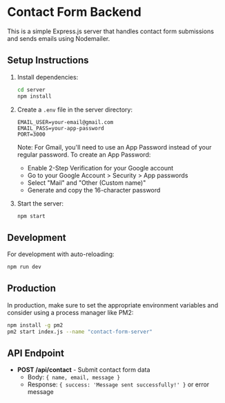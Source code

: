 
# Contact Form Backend

This is a simple Express.js server that handles contact form submissions and sends emails using Nodemailer.

## Setup Instructions

1. Install dependencies:
   ```bash
   cd server
   npm install
   ```

2. Create a `.env` file in the server directory:
   ```
   EMAIL_USER=your-email@gmail.com
   EMAIL_PASS=your-app-password
   PORT=3000
   ```

   Note: For Gmail, you'll need to use an App Password instead of your regular password. 
   To create an App Password:
   - Enable 2-Step Verification for your Google account
   - Go to your Google Account > Security > App passwords
   - Select "Mail" and "Other (Custom name)"
   - Generate and copy the 16-character password

3. Start the server:
   ```bash
   npm start
   ```

## Development

For development with auto-reloading:
```bash
npm run dev
```

## Production

In production, make sure to set the appropriate environment variables and consider using a process manager like PM2:
```bash
npm install -g pm2
pm2 start index.js --name "contact-form-server"
```

## API Endpoint

- **POST /api/contact** - Submit contact form data
  - Body: `{ name, email, message }`
  - Response: `{ success: 'Message sent successfully!' }` or error message
